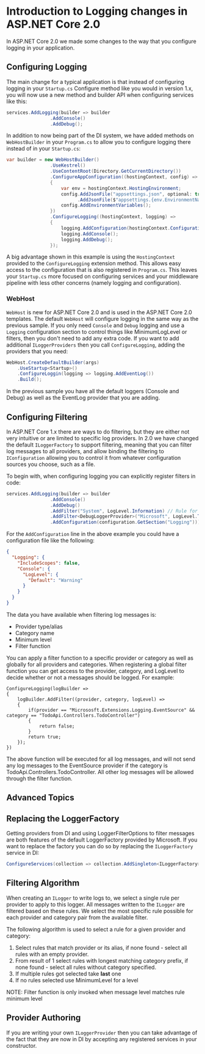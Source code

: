 # Introduction to Logging changes in ASP.NET Core 2.0

In ASP.NET Core 2.0 we made some changes to the way that you configure logging in your application.

## Configuring Logging

The main change for a typical application is that instead of configuring logging in your `Startup.cs` Configure method like you would in version 1.x, you will now use a new method and builder API when configuring services like this:

```csharp
services.AddLogging(builder => builder
                .AddConsole()
                .AddDebug();
```

In addition to now being part of the DI system, we have added methods on `WebHostBuilder` in your `Program.cs` to allow you to configure logging there instead of in your `Startup.cs`:

```csharp
var builder = new WebHostBuilder()
                .UseKestrel()
                .UseContentRoot(Directory.GetCurrentDirectory())
                .ConfigureAppConfiguration((hostingContext, config) =>
                {
                    var env = hostingContext.HostingEnvironment;
                    config.AddJsonFile("appsettings.json", optional: true, reloadOnChange: true)
                          .AddJsonFile($"appsettings.{env.EnvironmentName}.json", optional: true, reloadOnChange: true);
                    config.AddEnvironmentVariables();
                })
                .ConfigureLogging((hostingContext, logging) =>
                {
                    logging.AddConfiguration(hostingContext.Configuration.GetSection("Logging"));
                    logging.AddConsole();
                    logging.AddDebug();
                });
```

A big advantage shown in this example is using the `HostingContext` provided to the `ConfigureLogging` extension method. This allows easy access to the configuration that is also registered in `Program.cs`. This leaves your `Startup.cs` more focused on configuring services and your middleware pipeline with less other concerns (namely logging and configuration).

### WebHost
`WebHost` is new for ASP.NET Core 2.0 and is used in the ASP.NET Core 2.0 templates. The default `WebHost` will configure logging in the same way as the previous sample.  If you only need `Console` and `Debug` logging and  use a `Logging` configuration section to control things like MinimumLogLevel or filters, then you don't need to add any extra code. If you want to add additional `ILoggerProviders` then you call `ConfigureLogging`, adding the providers that you need:

```csharp
WebHost.CreateDefaultBuilder(args)
    .UseStartup<Startup>()
    .ConfigureLoggin(logging => logging.AddEventLog())
    .Build();
```
In the previous sample you have all the default loggers (Console and Debug) as well as the EventLog provider that you are adding.

## Configuring Filtering

In ASP.NET Core 1.x there are ways to do filtering, but they are either not very intuitive or are limited to specific log providers. In 2.0 we have changed the default `ILoggerFactory` to support filtering, meaning that you can filter log messages to all providers, and allow binding the filtering to `IConfiguration` allowing you to control it from whatever configuration sources you choose, such as a file.

To begin with, when configuring logging you can explicitly register filters in code:

```csharp
services.AddLogging(builder => builder
                .AddConsole()
                .AddDebug()
                .AddFilter("System", LogLevel.Information) // Rule for all providers
                .AddFilter<DebugLoggerProvider>("Microsoft", LogLevel.Trace) // Rule only for debug provider
                .AddConfiguration(configuration.GetSection("Logging"))); // Would add rules from IConfiguration, overriding default rules added above
```

For the `AddConfiguration` line in the above example you could have a configuration file like the following:

```json
{
  "Logging": {
    "IncludeScopes": false,
    "Console": {
      "LogLevel": {
        "Default": "Warning"
      }
    }
  }
}
```

The data you have available when filtering log messages is:
- Provider type/alias
- Category name
- Minimum level
- Filter function

You can apply a filter function to a specific provider or category as well as globally for all providers and categories. When registering a global filter function you can get access to the provider, category, and LogLevel to decide whether or not a messages should be logged. For example:

```
ConfigureLogging(logBuilder =>
{
    logBuilder.AddFilter((provider, category, logLevel) =>
    {
        if(provider == "Micrososft.Extensions.Logging.EventSource" && category == "TodoApi.Controllers.TodoController")
        {
            return false;
        }
        return true;
    });
})
```
The above function will be executed for all log messages, and will not send any log messages to the EventSource provider if the category is TodoApi.Controllers.TodoController. All other log messages will be allowed through the filter function.

## Advanced Topics

## Replacing the LoggerFactory

Getting providers from DI and using LoggerFilterOptions to filter messages are both features of the default LoggerFactory provided by Microsoft. If you want to replace the factory you can do so by replacing the `ILoggerFactory` service in DI:

```csharp
ConfigureServices(collection => collection.AddSingleton<ILoggerFactory>(myFactory))
```

## Filtering Algorithm

When creating an `ILogger` to write logs to, we select a single rule per provider to apply to this logger. All messages written to the `ILogger` are filtered based on these rules. We select the most specific rule possible for each provider and category pair from the available filter.

The following algorithm is used to select a rule for a given provider and category:

1. Select rules that match provider or its alias, if none found - select all rules with an empty provider.
2. From result of 1 select rules with longest matching category prefix, if none found - select all rules without category specified.
3. If multiple rules got selected take **last** one
4. If no rules selected use MinimumLevel for a level

NOTE: Filter function is only invoked when message level matches rule minimum level

## Provider Authoring

If you are writing your own `ILoggerProvider` then you can take advantage of the fact that they are now in DI by accepting any registered services in your constructor.
